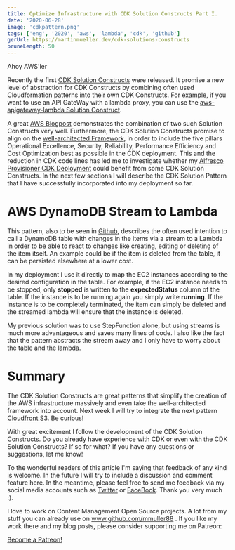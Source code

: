 ```yaml
---
title: Optimize Infrastructure with CDK Solution Constructs Part I.
date: '2020-06-28'
image: 'cdkpattern.png'
tags: ['eng', '2020', 'aws', 'lambda', 'cdk', 'github']
gerUrl: https://martinmueller.dev/cdk-solutions-constructs
pruneLength: 50
---
```


Ahoy AWS'ler

Recently the first [CDK Solution Constructs](https://github.com/awslabs/aws-solutions-constructs) were released. It promise a new level of abstraction for CDK Constructs by combining often used Cloudformation patterns into their own CDK Constructs. For example, if you want to use an API GateWay with a lambda proxy, you can use the [aws-apigateway-lambda Solution Construct](https://github.com/awslabs/aws-solutions-constructs/tree/master/source/patterns/%40aws-solutions-constructs/aws-apigateway-lambda).

A great [AWS Blogpost](https://aws.amazon.com/blogs/aws/aws-solutions-constructs-a-library-of-architecture-patterns-for-the-aws-cdk/) demonstrates the combination of two such Solution Constructs very well. Furthermore, the CDK Solution Constructs promise to align on the [well-architected Framework](https://aws.amazon.com/architecture/well-architected/), in order to include the five pillars Operational Excellence, Security, Reliability, Performance Efficiency and Cost Optimization best as possible in the CDK deployment. This and the reduction in CDK code lines has led me to investigate whether my [Alfresco Provisioner CDK Deployment](https://martinmueller.dev/alf-provisioner-eng) could benefit from some CDK Solution Constructs. In the next few sections I will describe the CDK Solution Pattern that I have successfully incorporated into my deployment so far.

# AWS DynamoDB Stream to Lambda 
This pattern, also to be seen in [Github](https://github.com/awslabs/aws-solutions-constructs/tree/master/source/patterns/%40aws-solutions-constructs/aws-dynamodb-stream-lambda), describes the often used intention to call a DynamoDB table with changes in the items via a stream to a Lambda in order to be able to react to changes like creating, editing or deleting of the item itself. An example could be if the item is deleted from the table, it can be persisted elsewhere at a lower cost.

In my deployment I use it directly to map the EC2 instances according to the desired configuration in the table. For example, if the EC2 instance needs to be stopped, only **stopped** is written to the **expectedStatus** column of the table. If the instance is to be running again you simply write **running**. If the instance is to be completely terminated, the item can simply be deleted and the streamed lambda will ensure that the instance is deleted.

My previous solution was to use StepFunction alone, but using streams is much more advantageous and saves many lines of code. I also like the fact that the pattern abstracts the stream away and I only have to worry about the table and the lambda.

# Summary
The CDK Solution Constructs are great patterns that simplify the creation of the AWS infrastructure massively and even take the well-architected framework into account. Next week I will try to integrate the next pattern [Cloudfront S3](https://github.com/awslabs/aws-solutions-constructs/tree/master/source/patterns/%40aws-solutions-constructs/aws-cloudfront-s3). Be curious!

With great excitement I follow the development of the CDK Solution Constructs. Do you already have experience with CDK or even with the CDK Solution Constructs? If so for what? If you have any questions or suggestions, let me know!

To the wonderful readers of this article I'm saying that feedback of any kind is welcome. In the future I will try to include a discussion and comment feature here. In the meantime, please feel free to send me feedback via my social media accounts such as [Twitter](https://twitter.com/MartinMueller_) or [FaceBook](https://www.facebook.com/martin.muller.10485). Thank you very much :).

I love to work on Content Management Open Source projects. A lot from my stuff you can already use on www.github.com/mmuller88 . If you like my work there and my blog posts, please consider supporting me on Patreon:

<a href="https://www.patreon.com/bePatron?u=29010217" data-patreon-widget-type="become-patron-button">Become a Patreon!</a><script async src="https://c6.patreon.com/becomePatronButton.bundle.js"></script>
